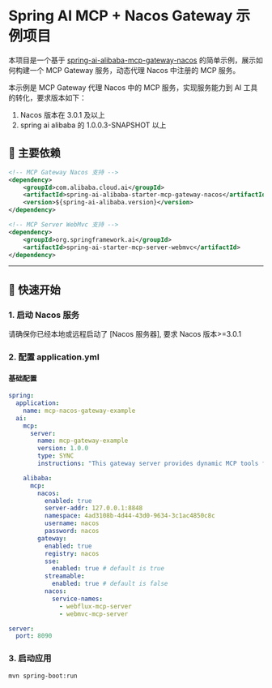 # Spring AI MCP + Nacos Gateway 示例项目

本项目是一个基于 [spring-ai-alibaba-mcp-gateway-nacos](https://github.com/spring-projects/spring-ai-alibaba) 的简单示例，展示如何构建一个 MCP Gateway 服务，动态代理 Nacos 中注册的 MCP 服务。

本示例是 MCP Gateway 代理 Nacos 中的 MCP 服务，实现服务能力到 AI 工具的转化，要求版本如下：

1. Nacos 版本在 3.0.1 及以上
2. spring ai alibaba 的 1.0.0.3-SNAPSHOT 以上

## 🧩 主要依赖

```xml
<!-- MCP Gateway Nacos 支持 -->
<dependency>
    <groupId>com.alibaba.cloud.ai</groupId>
    <artifactId>spring-ai-alibaba-starter-mcp-gateway-nacos</artifactId>
    <version>${spring-ai-alibaba.version}</version>
</dependency>

<!-- MCP Server WebMvc 支持 -->
<dependency>
    <groupId>org.springframework.ai</groupId>
    <artifactId>spring-ai-starter-mcp-server-webmvc</artifactId>
</dependency>
```

---

## 🚀 快速开始

### 1. 启动 Nacos 服务

请确保你已经本地或远程启动了 [Nacos 服务器], 要求 Nacos 版本>=3.0.1

### 2. 配置 application.yml

#### 基础配置

```yaml
spring:
  application:
    name: mcp-nacos-gateway-example
  ai:
    mcp:
      server:
        name: mcp-gateway-example
        version: 1.0.0
        type: SYNC
        instructions: "This gateway server provides dynamic MCP tools from Nacos registered services"

    alibaba:
      mcp:
        nacos:
          enabled: true
          server-addr: 127.0.0.1:8848
          namespace: 4ad3108b-4d44-43d0-9634-3c1ac4850c8c
          username: nacos
          password: nacos
        gateway:
          enabled: true
          registry: nacos
          sse:
            enabled: true # default is true
          streamable:
            enabled: true # default is false
          nacos:
            service-names:
              - webflux-mcp-server
              - webmvc-mcp-server

server:
  port: 8090
```

### 3. 启动应用

```bash
mvn spring-boot:run
```
